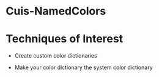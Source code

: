 Cuis-NamedColors
================
# Techniques of Interest

- Create custom color dictionaries

- Make your color dictionary the system color dictionary
